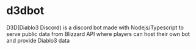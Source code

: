# d3dbot
D3D(Diablo3 Discord) is a discord bot made with Nodejs/Typescript to serve public data from Blizzard API where players can host their own bot and provide Diablo3 data
